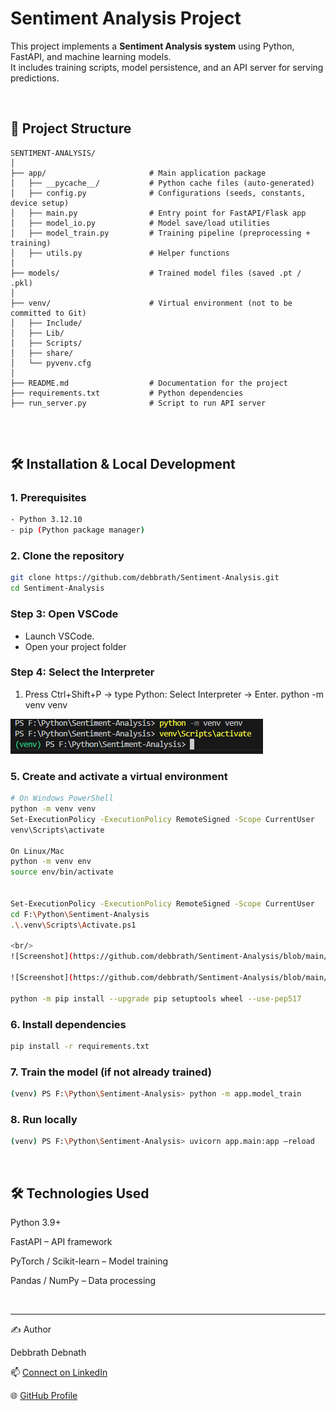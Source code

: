 # Sentiment Analysis Project

This project implements a **Sentiment Analysis system** using Python, FastAPI, and machine learning models.  
It includes training scripts, model persistence, and an API server for serving predictions.

<br/>

## 📂 Project Structure
```
SENTIMENT-ANALYSIS/
│
├── app/                       # Main application package
│   ├── __pycache__/           # Python cache files (auto-generated)
│   ├── config.py              # Configurations (seeds, constants, device setup)
│   ├── main.py                # Entry point for FastAPI/Flask app
│   ├── model_io.py            # Model save/load utilities
│   ├── model_train.py         # Training pipeline (preprocessing + training)
│   ├── utils.py               # Helper functions
│
├── models/                    # Trained model files (saved .pt / .pkl)
│
├── venv/                      # Virtual environment (not to be committed to Git)
│   ├── Include/
│   ├── Lib/
│   ├── Scripts/
│   ├── share/
│   └── pyvenv.cfg
│
├── README.md                  # Documentation for the project
├── requirements.txt           # Python dependencies
├── run_server.py              # Script to run API server


```
<br/>

## 🛠 Installation & Local Development

### 1. Prerequisites
```bash
- Python 3.12.10
- pip (Python package manager)
```
### 2. Clone the repository
```bash
git clone https://github.com/debbrath/Sentiment-Analysis.git
cd Sentiment-Analysis
```
### Step 3: Open VSCode
- Launch VSCode.
- Open your project folder 

### Step 4: Select the Interpreter
1.	Press Ctrl+Shift+P → type Python: Select Interpreter → Enter.
python -m venv venv

![Screenshot](https://github.com/debbrath/Sentiment-Analysis/blob/main/images/image3.png)

### 5. Create and activate a virtual environment
```bash
# On Windows PowerShell
python -m venv venv
Set-ExecutionPolicy -ExecutionPolicy RemoteSigned -Scope CurrentUser
venv\Scripts\activate

On Linux/Mac
python -m venv env
source env/bin/activate


Set-ExecutionPolicy -ExecutionPolicy RemoteSigned -Scope CurrentUser
cd F:\Python\Sentiment-Analysis
.\.venv\Scripts\Activate.ps1

<br/>
![Screenshot](https://github.com/debbrath/Sentiment-Analysis/blob/main/images/image1.png)

![Screenshot](https://github.com/debbrath/Sentiment-Analysis/blob/main/images/image2.png)
 
python -m pip install --upgrade pip setuptools wheel --use-pep517

```
### 6. Install dependencies
```bash
pip install -r requirements.txt
```
### 7. Train the model (if not already trained)
```bash
(venv) PS F:\Python\Sentiment-Analysis> python -m app.model_train 
```
### 8. Run locally
```bash
(venv) PS F:\Python\Sentiment-Analysis> uvicorn app.main:app –reload
```
<br/>


## 🛠 Technologies Used

Python 3.9+

FastAPI – API framework

PyTorch / Scikit-learn – Model training

Pandas / NumPy – Data processing


<br/>

---

✍️ Author

Debbrath Debnath

📫 [Connect on LinkedIn](https://www.linkedin.com/in/debbrathdebnath/)

🌐 [GitHub Profile](https://github.com/debbrath) 
